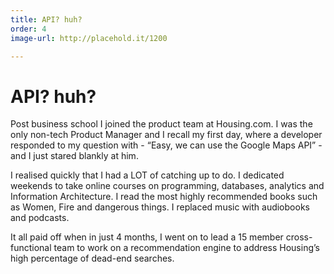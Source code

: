 ```yaml
---
title: API? huh?
order: 4
image-url: http://placehold.it/1200

---
```


# API? huh?

Post business school I joined the product team at Housing.com. I was the only non-tech Product Manager and I recall my first day, where a developer responded to my question with - “Easy, we can use the Google Maps API” - and I just stared blankly at him.

I realised quickly that I had a LOT of catching up to do. I dedicated weekends to take online courses on programming, databases, analytics and Information Architecture. I read the most highly recommended books such as Women, Fire and dangerous things. I replaced music with audiobooks and podcasts.

It all paid off when in just 4 months, I went on to lead a 15 member cross-functional team to work on a recommendation engine to address Housing’s high percentage of dead-end searches.
